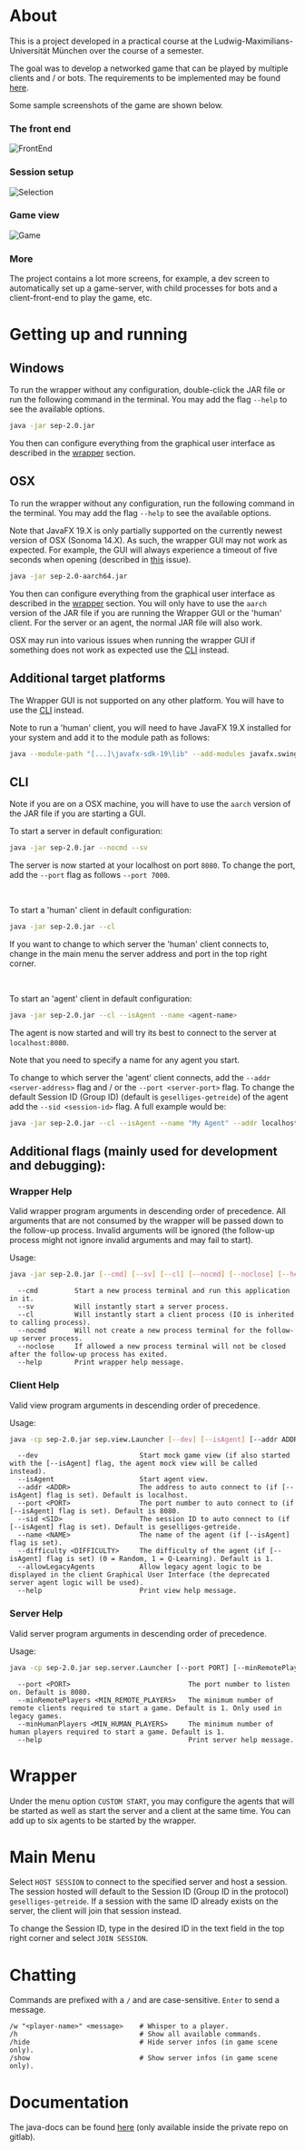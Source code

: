 # About

This is a project developed in a practical course at the Ludwig-Maximilians-Universität München over the course of a semester.

The goal was to develop a networked game that can be played by multiple clients and / or bots. 
The requirements to be implemented may be found [here](http://media.wizards.com/2017/rules/roborally_rules.pdf). 

Some sample screenshots of the game are shown below.

### The front end
![FrontEnd](/FrontEnd.png)
### Session setup
![Selection](/Selection.png)
### Game view
![Game](/Game.png)

### More
The project contains a lot more screens, for example, a dev screen to automatically set up a
game-server, with child processes for bots and a client-front-end to play the game, etc.

# Getting up and running

## Windows

To run the wrapper without any configuration, double-click the JAR file or run the following command in the terminal.
You may add the flag `--help` to see the available options.

```bash
java -jar sep-2.0.jar
```

You then can configure everything from the graphical user interface as described in the [wrapper](#wrapper) section.

## OSX

To run the wrapper without any configuration, run the following command in the terminal.
You may add the flag `--help` to see the available options.

Note that JavaFX 19.X is only partially supported on the currently newest version of OSX (Sonoma 14.X).
As such, the wrapper GUI may not work as expected.
For example, the GUI will always experience a timeout of five seconds when opening
(described in [this](https://bugs.openjdk.org/browse/JDK-8315657) issue).

```bash
java -jar sep-2.0-aarch64.jar
```

You then can configure everything from the graphical user interface as described in the [wrapper](#wrapper) section.
You will only have to use the `aarch` version of the JAR file if you are running the Wrapper GUI or the 'human' client.
For the server or an agent, the normal JAR file will also work.

OSX may run into various issues when running the wrapper GUI
if something does not work as expected use the [CLI](#cli) instead.

## Additional target platforms

The Wrapper GUI is not supported on any other platform. You will have to use the [CLI](#cli) instead.

Note to run a 'human' client,
you will need to have JavaFX 19.X installed for your system and add it to the module path as follows:

```bash
java --module-path "[...]\javafx-sdk-19\lib" --add-modules javafx.swing,javafx.controls,javafx.fxml -jar sep-2.0.jar --cl [additional flags]
```

## CLI

Note if you are on a OSX machine, you will have to use the `aarch` version of the JAR file if you are starting a GUI.

To start a server in default configuration:

```bash
java -jar sep-2.0.jar --nocmd --sv
```

The server is now started at your localhost on port `8080`.
To change the port, add the `--port` flag as follows `--port 7000`.

<br />

To start a 'human' client in default configuration:

```bash
java -jar sep-2.0.jar --cl
```

If you want to change to which server the 'human' client connects to,
change in the main menu the server address and port in the top right corner.

<br />

To start an 'agent' client in default configuration:

```bash
java -jar sep-2.0.jar --cl --isAgent --name <agent-name>
```

The agent is now started and will try its best to connect to the server at `localhost:8080`.

Note that you need to specify a name for any agent you start.

To change to which server the 'agent' client connects,
add the `--addr <server-address>` flag and / or the `--port <server-port>` flag.
To change the default Session ID (Group ID) (default is `geselliges-getreide`)
of the agent add the `--sid <session-id>` flag.
A full example would be:

```bash
java -jar sep-2.0.jar --cl --isAgent --name "My Agent" --addr localhost --port 7000 --sid my-special-id
```

## Additional flags (mainly used for development and debugging):

### Wrapper Help

Valid wrapper program arguments in descending order of precedence.
All arguments that are not consumed by the wrapper will be passed down to the follow-up process.
Invalid arguments will be ignored (the follow-up process might not ignore invalid arguments and may fail to start).

Usage:

```bash
java -jar sep-2.0.jar [--cmd] [--sv] [--cl] [--nocmd] [--noclose] [--help]
```

```
  --cmd         Start a new process terminal and run this application in it.
  --sv          Will instantly start a server process.
  --cl          Will instantly start a client process (IO is inherited to calling process).
  --nocmd       Will not create a new process terminal for the follow-up server process.
  --noclose     If allowed a new process terminal will not be closed after the follow-up process has exited.
  --help        Print wrapper help message.
```

### Client Help

Valid view program arguments in descending order of precedence.

Usage:

```bash
java -cp sep-2.0.jar sep.view.Launcher [--dev] [--isAgent] [--addr ADDR] [--port PORT] [--sid SID] [--name NAME] [--difficulty DIFFICULTY] [--allowLegacyAgents] [--help]
```

```
  --dev                         Start mock game view (if also started with the [--isAgent] flag, the agent mock view will be called instead).
  --isAgent                     Start agent view.
  --addr <ADDR>                 The address to auto connect to (if [--isAgent] flag is set). Default is localhost.
  --port <PORT>                 The port number to auto connect to (if [--isAgent] flag is set). Default is 8080.
  --sid <SID>                   The session ID to auto connect to (if [--isAgent] flag is set). Default is geselliges-getreide.
  --name <NAME>                 The name of the agent (if [--isAgent] flag is set).
  --difficulty <DIFFICULTY>     The difficulty of the agent (if [--isAgent] flag is set) (0 = Random, 1 = Q-Learning). Default is 1.
  --allowLegacyAgents           Allow legacy agent logic to be displayed in the client Graphical User Interface (the deprecated server agent logic will be used).
  --help                        Print view help message.
```

### Server Help

Valid server program arguments in descending order of precedence.

Usage:

```bash
java -cp sep-2.0.jar sep.server.Launcher [--port PORT] [--minRemotePlayers MIN_REMOTE_PLAYERS] [--minHumanPlayers MIN_HUMAN_PLAYERS] [--help]
```

```
  --port <PORT>                             The port number to listen on. Default is 8080.
  --minRemotePlayers <MIN_REMOTE_PLAYERS>   The minimum number of remote clients required to start a game. Default is 1. Only used in legacy games.
  --minHumanPlayers <MIN_HUMAN_PLAYERS>     The minimum number of human players required to start a game. Default is 1.
  --help                                    Print server help message.
```

# Wrapper

Under the menu option `CUSTOM START`,
you may configure the agents that will be started as well as start the server and a client at the same time.
You can add up to six agents to be started by the wrapper.

# Main Menu

Select `HOST SESSION` to connect to the specified server and host a session.
The session hosted will default to the Session ID (Group ID in the protocol) `geselliges-getreide`.
If a session with the same ID already exists on the server, the client will join that session instead.

To change the Session ID, type in the desired ID in the text field in the top right corner and select `JOIN SESSION`.

# Chatting

Commands are prefixed with a `/` and are case-sensitive. `Enter` to send a message.

```
/w "<player-name>" <message>    # Whisper to a player.
/h                              # Show all available commands.
/hide                           # Hide server infos (in game scene only).
/show                           # Show server infos (in game scene only).
```

# Documentation

The java-docs can be found [here](docs/index.html) (only available inside the private repo on gitlab).
